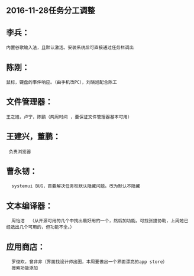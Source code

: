## 2016-11-28任务分工调整
## 李兵：
    内置谷歌输入法，且默认激活。安装系统后可直接通过任务栏调出

## 陈刚： 
    鼠标，键盘的事件响应。（由手机改PC），刘晓旭配合陈工

## 文件管理器：
    王之旭，卢宁，陈鹏（两周时间 ，要保证文件管理器基本可用）

## 王建兴，董鹏：
     负责浏览器

## 曹永韧：
      systemui BUG，首要解决任务栏默认隐藏问题。改为默认不隐藏

## 文本编译器：
      周怡洁  （从开源可用的几个中找出最好用的一个，然后加功能。可找张捷协助，上周她已经选出几个可用的，但功能不全。）

## 应用商店：
      罗俊欢，曾非非（界面找设计师出图，本周要做出一个界面漂亮的app store）
      搜索功能添加

